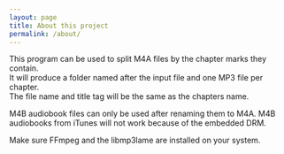 ```yaml
---
layout: page
title: About this project
permalink: /about/
---
```

This program can be used to split M4A files by the chapter marks they contain.  
It will produce a folder named after the input file and one MP3 file per chapter.  
The file name and title tag will be the same as the chapters name.  

M4B audiobook files can only be used after renaming them to M4A. M4B audiobooks from iTunes will not work because of the embedded DRM.  

Make sure FFmpeg and the libmp3lame are installed on your system.  
